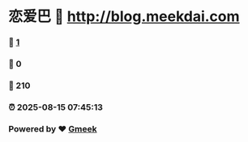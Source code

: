 # 恋爱巴 :link: http://blog.meekdai.com 
### :page_facing_up: [1](http://blog.meekdai.com/tag.html) 
### :speech_balloon: 0 
### :hibiscus: 210 
### :alarm_clock: 2025-08-15 07:45:13 
### Powered by :heart: [Gmeek](https://github.com/Meekdai/Gmeek)
